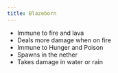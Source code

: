 ```yaml
---
title: Blazeborn
---
```

- Immune to fire and lava
- Deals more damage when on fire
- Immune to Hunger and Poison
- Spawns in the nether
- Takes damage in water or rain